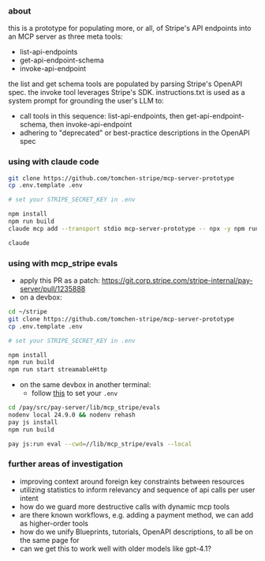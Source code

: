 ### about
this is a prototype for populating more, or all, of Stripe's API endpoints into an MCP server as three meta tools:

- list-api-endpoints
- get-api-endpoint-schema
- invoke-api-endpoint

the list and get schema tools are populated by parsing Stripe's OpenAPI spec. the invoke tool leverages Stripe's SDK. instructions.txt is used as a system prompt for grounding the user's LLM to:

- call tools in this sequence: list-api-endpoints, then get-api-endpoint-schema, then invoke-api-endpoint
- adhering to "deprecated" or best-practice descriptions in the OpenAPI spec

### using with claude code

```bash
git clone https://github.com/tomchen-stripe/mcp-server-prototype
cp .env.template .env

# set your STRIPE_SECRET_KEY in .env

npm install
npm run build
claude mcp add --transport stdio mcp-server-prototype -- npx -y npm run start

claude
```

### using with mcp_stripe evals

- apply this PR as a patch: https://git.corp.stripe.com/stripe-internal/pay-server/pull/1235888
- on a devbox:
```bash
cd ~/stripe
git clone https://github.com/tomchen-stripe/mcp-server-prototype
cp .env.template .env

# set your STRIPE_SECRET_KEY in .env

npm install
npm run build
npm run start streamableHttp
```

- on the same devbox in another terminal:
   - follow [this](https://trailhead.corp.stripe.com/docs/developer-ai/mcp/evaluating-agent-toolkit-and-mcp#how-to-run-evals) to set your `.env`
```bash
cd /pay/src/pay-server/lib/mcp_stripe/evals
nodenv local 24.9.0 && nodenv rehash
pay js install
npm run build

pay js:run eval --cwd=//lib/mcp_stripe/evals --local
```

### further areas of investigation

- improving context around foreign key constraints between resources
- utilizing statistics to inform relevancy and sequence of api calls per user intent
- how do we guard more destructive calls with dynamic mcp tools 
- are there known workflows, e.g. adding a payment method, we can add as higher-order tools
- how do we unify Blueprints, tutorials, OpenAPI descriptions, to all be on the same page for
- can we get this to work well with older models like gpt-4.1?